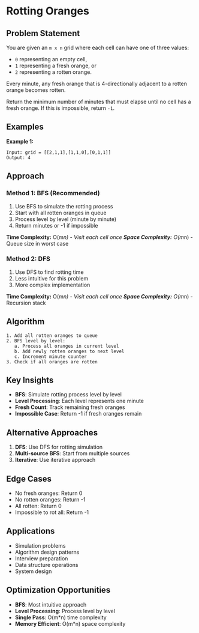 # Rotting Oranges

## Problem Statement

You are given an `m x n` grid where each cell can have one of three values:

- `0` representing an empty cell,
- `1` representing a fresh orange, or
- `2` representing a rotten orange.

Every minute, any fresh orange that is 4-directionally adjacent to a rotten orange becomes rotten.

Return the minimum number of minutes that must elapse until no cell has a fresh orange. If this is impossible, return `-1`.

## Examples

**Example 1:**
```
Input: grid = [[2,1,1],[1,1,0],[0,1,1]]
Output: 4
```

## Approach

### Method 1: BFS (Recommended)
1. Use BFS to simulate the rotting process
2. Start with all rotten oranges in queue
3. Process level by level (minute by minute)
4. Return minutes or -1 if impossible

**Time Complexity:** O(m*n) - Visit each cell once
**Space Complexity:** O(m*n) - Queue size in worst case

### Method 2: DFS
1. Use DFS to find rotting time
2. Less intuitive for this problem
3. More complex implementation

**Time Complexity:** O(m*n) - Visit each cell once
**Space Complexity:** O(m*n) - Recursion stack

## Algorithm

```
1. Add all rotten oranges to queue
2. BFS level by level:
   a. Process all oranges in current level
   b. Add newly rotten oranges to next level
   c. Increment minute counter
3. Check if all oranges are rotten
```

## Key Insights

- **BFS**: Simulate rotting process level by level
- **Level Processing**: Each level represents one minute
- **Fresh Count**: Track remaining fresh oranges
- **Impossible Case**: Return -1 if fresh oranges remain

## Alternative Approaches

1. **DFS**: Use DFS for rotting simulation
2. **Multi-source BFS**: Start from multiple sources
3. **Iterative**: Use iterative approach

## Edge Cases

- No fresh oranges: Return 0
- No rotten oranges: Return -1
- All rotten: Return 0
- Impossible to rot all: Return -1

## Applications

- Simulation problems
- Algorithm design patterns
- Interview preparation
- Data structure operations
- System design

## Optimization Opportunities

- **BFS**: Most intuitive approach
- **Level Processing**: Process level by level
- **Single Pass**: O(m*n) time complexity
- **Memory Efficient**: O(m*n) space complexity
